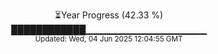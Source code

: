 <p align="center">
⏳Year Progress (42.33 %)<br>
████████████▁▁▁▁▁▁▁▁▁▁▁▁▁▁▁▁▁▁ <br>
<sub>Updated: Wed, 04 Jun 2025 12:04:55 GMT</sub>
</p>

